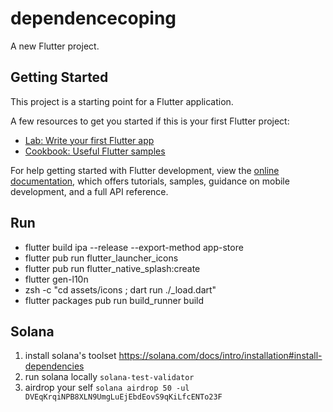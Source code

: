 # dependencecoping

A new Flutter project.

## Getting Started

This project is a starting point for a Flutter application.

A few resources to get you started if this is your first Flutter project:

- [Lab: Write your first Flutter app](https://docs.flutter.dev/get-started/codelab)
- [Cookbook: Useful Flutter samples](https://docs.flutter.dev/cookbook)

For help getting started with Flutter development, view the
[online documentation](https://docs.flutter.dev/), which offers tutorials,
samples, guidance on mobile development, and a full API reference.

## Run

- flutter build ipa --release --export-method app-store
- flutter pub run flutter_launcher_icons
- flutter pub run flutter_native_splash:create
- flutter gen-l10n
- zsh -c "cd assets/icons ; dart run ./_load.dart"
- flutter packages pub run build_runner build

## Solana

1. install solana's toolset https://solana.com/docs/intro/installation#install-dependencies
2. run solana locally `solana-test-validator`
3. airdrop your self `solana airdrop 50 -ul DVEqKrqiNPB8XLN9UmgLuEjEbdEovS9qKiLfcENTo23F`
